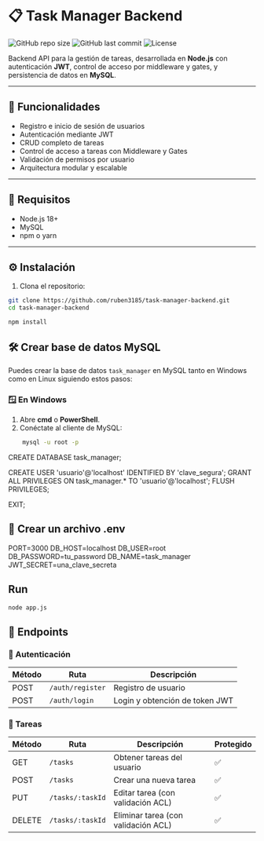 # 📋 Task Manager Backend

![GitHub repo size](https://img.shields.io/github/repo-size/ruben3185/task-manager-backend)
![GitHub last commit](https://img.shields.io/github/last-commit/ruben3185/task-manager-backend)
![License](https://img.shields.io/github/license/ruben3185/task-manager-backend)

Backend API para la gestión de tareas, desarrollada en **Node.js** con autenticación **JWT**, control de acceso por middleware y gates, y persistencia de datos en **MySQL**.

---

## 🚀 Funcionalidades

- Registro e inicio de sesión de usuarios
- Autenticación mediante JWT
- CRUD completo de tareas
- Control de acceso a tareas con Middleware y Gates
- Validación de permisos por usuario
- Arquitectura modular y escalable

---

## 🧾 Requisitos

- Node.js 18+
- MySQL
- npm o yarn

---

## ⚙️ Instalación

1. Clona el repositorio:

```bash
git clone https://github.com/ruben3185/task-manager-backend.git
cd task-manager-backend

npm install
```

## 🛠 Crear base de datos MySQL

Puedes crear la base de datos `task_manager` en MySQL tanto en Windows como en Linux siguiendo estos pasos:

### 🪟 En Windows

1. Abre **cmd** o **PowerShell**.
2. Conéctate al cliente de MySQL:

```bash
    mysql -u root -p
```

CREATE DATABASE task_manager;

CREATE USER 'usuario'@'localhost' IDENTIFIED BY 'clave_segura';
GRANT ALL PRIVILEGES ON task_manager.* TO 'usuario'@'localhost';
FLUSH PRIVILEGES;

EXIT;


## 🧾 Crear un archivo .env 

PORT=3000
DB_HOST=localhost
DB_USER=root
DB_PASSWORD=tu_password
DB_NAME=task_manager
JWT_SECRET=una_clave_secreta


## Run 
```bash
node app.js
```

## 📨 Endpoints

### 🔐 Autenticación

| Método | Ruta           | Descripción                  |
|--------|----------------|------------------------------|
| POST   | `/auth/register` | Registro de usuario          |
| POST   | `/auth/login`    | Login y obtención de token JWT |

### 📝 Tareas

| Método | Ruta             | Descripción                          | Protegido |
|--------|------------------|--------------------------------------|-----------|
| GET    | `/tasks`         | Obtener tareas del usuario           | ✅        |
| POST   | `/tasks`         | Crear una nueva tarea                | ✅        |
| PUT    | `/tasks/:taskId` | Editar tarea (con validación ACL)    | ✅        |
| DELETE | `/tasks/:taskId` | Eliminar tarea (con validación ACL)  | ✅        |
